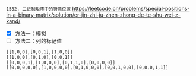 
`1582. 二进制矩阵中的特殊位置` https://leetcode.cn/problems/special-positions-in-a-binary-matrix/solution/er-jin-zhi-ju-zhen-zhong-de-te-shu-wei-z-kan4/
- [x] 方法一：模拟
- [ ] 方法二：列的标记值

```
[[1,0,0],[0,0,1],[1,0,0]]
[[1,0,0],[0,1,0],[0,0,1]]
[[0,0,0,1],[1,0,0,0],[0,1,1,0],[0,0,0,0]]
[[0,0,0,0,0],[1,0,0,0,0],[0,1,0,0,0],[0,0,1,0,0],[0,0,0,1,1]]
```
